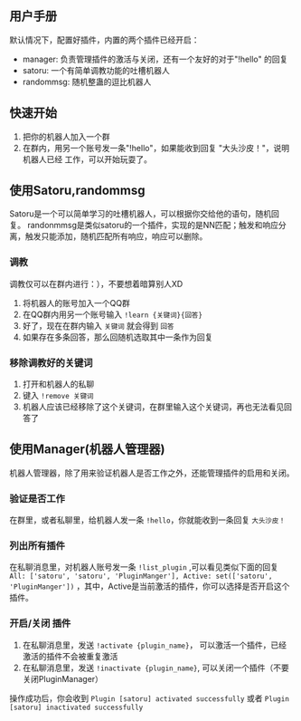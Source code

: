 用户手册
--------------
默认情况下，配置好插件，内置的两个插件已经开启：
+ manager: 负责管理插件的激活与关闭，还有一个友好的对于"!hello" 的回复
+ satoru: 一个有简单调教功能的吐槽机器人
+ randommsg: 随机整蛊的逗比机器人

## 快速开始

1. 把你的机器人加入一个群
2. 在群内，用另一个账号发一条"!hello"，如果能收到回复 "大头沙皮！"，说明机器人已经
工作，可以开始玩耍了。

## 使用Satoru,randommsg

Satoru是一个可以简单学习的吐槽机器人，可以根据你交给他的语句，随机回复。
randonmmsg是类似satoru的一个插件，实现的是NN匹配；触发和响应分离，触发只能添加，随机匹配所有响应，响应可以删除。

### 调教
调教仅可以在群内进行：），不要想着暗算别人XD

1. 将机器人的账号加入一个QQ群
2. 在QQ群内用另一个账号输入 `!learn {关键词}{回答}`
3. 好了，现在在群内输入 `关键词` 就会得到 `回答`
4. 如果存在多条回答，那么回随机选取其中一条作为回复

### 移除调教好的关键词

1. 打开和机器人的私聊
2. 键入 `!remove 关键词`
3. 机器人应该已经移除了这个关键词，在群里输入这个关键词，再也无法看见回答了

## 使用Manager(机器人管理器)

机器人管理器，除了用来验证机器人是否工作之外，还能管理插件的启用和关闭。

### 验证是否工作

在群里，或者私聊里，给机器人发一条 `!hello`，你就能收到一条回复 `大头沙皮！`

### 列出所有插件

在私聊消息里，对机器人账号发一条 `!list_plugin` ,可以看见类似下面的回复
`All: ['satoru', 'satoru', 'PluginManger'], Active: set(['satoru', 'PluginManger'])`
，其中，Active是当前激活的插件，你可以选择是否开启这个插件。

### 开启/关闭 插件

1. 在私聊消息里，发送 `!activate {plugin_name}`， 可以激活一个插件，已经激活的插件不会被重复激活
2. 在私聊消息里，发送 `!inactivate {plugin_name}`, 可以关闭一个插件（不要关闭PluginManager）

操作成功后，你会收到 `Plugin [satoru] activated successfully` 
或者 `Plugin [satoru] inactivated successfully`